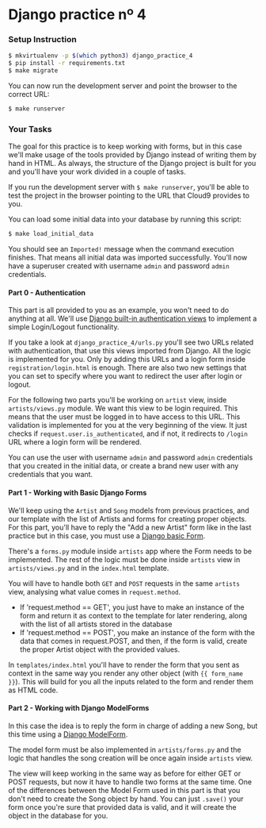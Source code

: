 # Django practice nº 4

### Setup Instruction

```bash
$ mkvirtualenv -p $(which python3) django_practice_4
$ pip install -r requirements.txt
$ make migrate
```

You can now run the development server and point the browser to the correct URL:

```bash
$ make runserver
```


### Your Tasks

The goal for this practice is to keep working with forms, but in this case we'll make usage of the tools provided by Django instead of writing them by hand in HTML. As always, the structure of the Django project is built for you and you'll have your work divided in a couple of tasks.

If you run the development server with `$ make runserver`, you'll be able to test the project in the browser pointing to the URL that Cloud9 provides to you.

You can load some initial data into your database by running this script:

```bash
$ make load_initial_data
```

You should see an `Imported!` message when the command execution finishes. That means all initial data was imported successfully. You'll now have a superuser created with username `admin` and password `admin` credentials.


#### Part 0 - Authentication

This part is all provided to you as an example, you won't need to do anything at all. We'll use [Django built-in authentication views](https://docs.djangoproject.com/en/2.0/topics/auth/default/#module-django.contrib.auth.views) to implement a simple Login/Logout functionality.

If you take a look at `django_practice_4/urls.py` you'll see two URLs related with authentication, that use this views imported from Django. All the logic is implemented for you. Only by adding this URLs and a login form inside `registration/login.html` is enough. There are also two new settings that you can set to specify where you want to redirect the user after login or logout.

For the following two parts you'll be working on `artist` view, inside `artists/views.py` module. We want this view to be login required. This means that the user must be logged in to have access to this URL. This validation is implemented for you at the very beginning of the view. It just checks if `request.user.is_authenticated`, and if not, it redirects to `/login` URL where a login form will be rendered.

You can use the user with username `admin` and password `admin` credentials that you created in the initial data, or create a brand new user with any credentials that you want.


#### Part 1 - Working with Basic Django Forms

We'll keep using the `Artist` and `Song` models from previous practices, and our template with the list of Artists and forms for creating proper objects.
For this part, you'll have to reply the "Add a new Artist" form like in the last practice but in this case, you must use a [Django basic Form](https://docs.djangoproject.com/en/2.0/topics/forms/).

There's a `forms.py` module inside `artists` app where the Form needs to be implemented. The rest of the logic must be done inside `artists` view in `artists/views.py` and in the `index.html` template.

You will have to handle both `GET` and `POST` requests in the same `artists` view, analysing what value comes in `request.method`.
- If 'request.method == GET', you just have to make an instance of the form and return it as context to the template for later rendering, along with the list of all artists stored in the database
- If 'request.method == POST', you make an instance of the form with the data that comes in request.POST, and then, if the form is valid, create the proper Artist object with the provided values.

In `templates/index.html` you'll have to render the form that you sent as context in the same way you render any other object (with `{{ form_name }}`). This will build for you all the inputs related to the form and render them as HTML code.


#### Part 2 - Working with Django ModelForms

In this case the idea is to reply the form in charge of adding a new Song, but this time using a [Django ModelForm](https://docs.djangoproject.com/en/2.0/topics/forms/modelforms/).

The model form must be also implemented in `artists/forms.py` and the logic that handles the song creation will be once again inside `artists` view.

The view will keep working in the same way as before for either GET or POST requests, but now it have to handle two forms at the same time. One of the differences between the Model Form used in this part is that you don't need to create the Song object by hand. You can just `.save()` your form once you're sure that provided data is valid, and it will create the object in the database for you.
